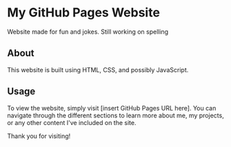 # My GitHub Pages Website

Website made for fun and jokes. Still working on spelling

## About

This website is built using HTML, CSS, and possibly JavaScript.

## Usage

To view the website, simply visit [insert GitHub Pages URL here]. You can navigate through the different sections to learn more about me, my projects, or any other content I've included on the site.


Thank you for visiting!
